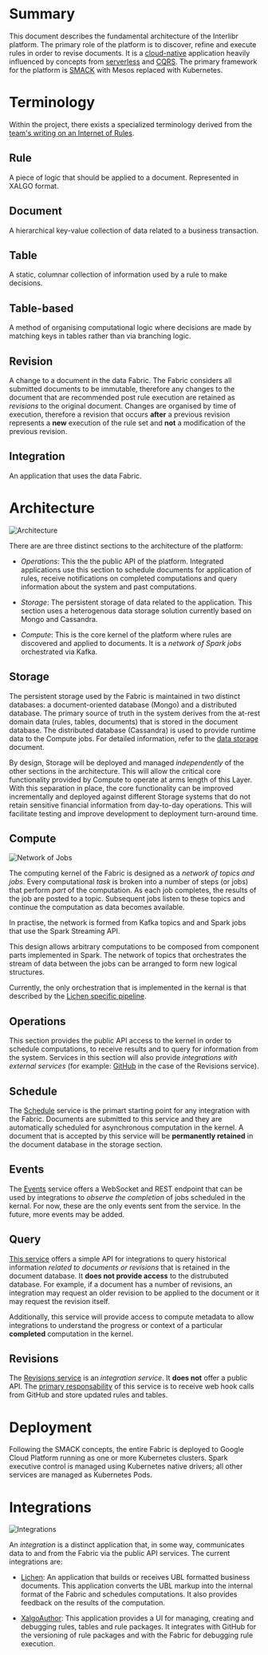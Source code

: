 # Summary

This document describes the fundamental architecture of the Interlibr
platform. The primary role of the platform is to discover, refine and execute
rules in order to revise documents. It is a
[cloud-native](https://www.cncf.io/about/faq/) application heavily influenced by
concepts from
[serverless](https://github.com/cncf/wg-serverless/tree/master/whitepaper) and
[CQRS](https://en.wikipedia.org/wiki/Command–query_separation). The primary
framework for the platform is
[SMACK](mesosphere.com/blog/smack-stack-new-lamp-stack/) with Mesos replaced
with Kubernetes.

# Terminology

Within the project, there exists a specialized terminology derived
from the [team's writing on an Internet of
Rules](https://internetofrules.org/).

## Rule

A piece of logic that should be applied to a document. Represented in
XALGO format.

## Document

A hierarchical key-value collection of data related to a business
transaction.

## Table

A static, columnar collection of information used by a rule to make
decisions.

## Table-based

A method of organising computational logic where decisions are made by
matching keys in tables rather than via branching logic.

## Revision

A change to a document in the data Fabric. The Fabric considers all
submitted documents to be immutable, therefore any changes to the
document that are recommended post rule execution are retained as
*revisions* to the original document. Changes are organised by time of
execution, therefore a revision that occurs **after** a previous
revision represents a **new** execution of the rule set and **not** a
modification of the previous revision.

## Integration

An application that uses the data Fabric.

# Architecture

![Architecture](xa.data.fabric.svg)

There are are three distinct sections to the architecture of the platform:

* *Operations*: This the the public API of the platform. Integrated
  applications use this section to schedule documents for application
  of rules, receive notifications on completed computations and query
  information about the system and past computations.
  
* *Storage*: The persistent storage of data related to the
  application. This section uses a heterogenous data storage solution
  currently based on Mongo and Cassandra.
  
* *Compute*: This is the core kernel of the platform where rules are
  discovered and applied to documents. It is a *network of Spark jobs*
  orchestrated via Kafka.

## Storage

The persistent storage used by the Fabric is maintained in two
distinct databases: a document-oriented database (Mongo) and a
distributed database. The primary source of truth in the system
derives from the at-rest domain data (rules, tables, documents) that
is stored in the document database. The distributed database
(Cassandra) is used to provide runtime data to the Compute jobs. For
detailed information, refer to the [data storage](./data.storage.md)
document.

By design, Storage will be deployed and managed *independently* of the
other sections in the architecture. This will allow the critical core
functionality provided by Compute to operate at arms length of this
Layer. With this separation in place, the core functionality can be
improved incrementally and deployed against different Storage systems
that do not retain sensitive financial information from day-to-day
operations. This will facilitate testing and improve development to
deployment turn-around time.

## Compute

![Network of Jobs](job.network.svg)

The computing kernel of the Fabric is designed as a *network of topics
and jobs*. Every computational *task* is broken into a number of steps
(or jobs) that perform *part* of the computation. As each job
completes, the results of the job are posted to a topic. Subsequent
jobs listen to these topics and continue the computation as data
becomes available.

In practise, the network is formed from Kafka topics and and Spark
jobs that use the Spark Streaming API.

This design allows arbitrary computations to be composed from
component parts implemented in Spark. The network of topics that
orchestrates the stream of data between the jobs can be arranged to
form new logical structures.

Currently, the only orchestration that is implemented in the kernal is
that described by the [Lichen specific pipeline](./pipeline.md).

## Operations

This section provides the public API access to the kernel in order to
schedule computations, to receive results and to query for information
from the system. Services in this section will also provide
*integrations with external services* (for example:
[GitHub](./xalgo.md#packaging) in the case of the Revisions service).

## Schedule

The [Schedule](https://github.com/Xalgorithms/service-il-schedule) service is
the primart starting point for any integration with the Fabric. Documents are
submitted to this service and they are automatically scheduled for asynchronous
computation in the kernel. A document that is accepted by this service will be
**permanently retained** in the document database in the storage section.

## Events

The [Events](https://github.com/Xalgorithms/service-il-events) service offers a
WebSocket and REST endpoint that can be used by integrations to *observe the
completion* of jobs scheduled in the kernal. For now, these are the only events
sent from the service. In the future, more events may be added.

## Query

[This service](https://github.com/Xalgorithms/service-il-query) offers a simple
API for integrations to query historical information *related to documents or
revisions* that is retained in the document database. It **does not provide
access** to the distrubuted database. For example, if a document has a number of
revisions, an integration may request an older revision to be applied to the
document or it may request the revision itself.

Additionally, this service will provide access to compute metadata to
allow integrations to understand the progress or context of a
particular **completed** computation in the kernel.

## Revisions

The [Revisions
service](https://github.com/Xalgorithms/service-il-revisions-github) is an
*integration service*. It **does not** offer a public API. The [primary
responsability](./xalgo.md#authoring-and-publishing) of this service is to
receive web hook calls from GitHub and store updated rules and tables.

# Deployment

Following the SMACK concepts, the entire Fabric is deployed to Google
Cloud Platform running as one or more Kubernetes clusters. Spark
executive control is managed using Kubernetes native drivers; all
other services are managed as Kubernetes Pods.

# Integrations

![Integrations](xa.integrations.svg)

An *integration* is a distinct application that, in some way,
communicates data to and from the Fabric via the public API
services. The current integrations are:

* [Lichen](./lichen.md): An application that builds or receives UBL
  formatted business documents. This application converts the UBL
  markup into the internal format of the Fabric and schedules
  computations. It also provides feedback on the results of the
  computation.
  
* [XalgoAuthor](./author.md): This application provides a UI for
  managing, creating and debugging rules, tables and rule packages. It
  integrates with GitHub for the versioning of rule packages and with
  the Fabric for debugging rule execution.
